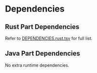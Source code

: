 # Dependencies

## Rust Part Dependencies

Refer to [DEPENDENCIES.rust.tsv](DEPENDENCIES.rust.tsv) for full list.

## Java Part Dependencies

No extra runtime dependencies.
